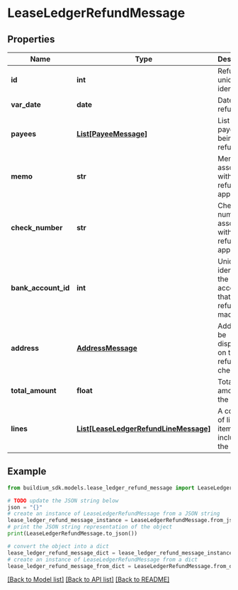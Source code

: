 # LeaseLedgerRefundMessage


## Properties

Name | Type | Description | Notes
------------ | ------------- | ------------- | -------------
**id** | **int** | Refund unique identifier. | [optional] 
**var_date** | **date** | Date of the refund. | [optional] 
**payees** | [**List[PayeeMessage]**](PayeeMessage.md) | List of payees being refunded. | [optional] 
**memo** | **str** | Memo associated with the refund, if applicable. | [optional] 
**check_number** | **str** | Check number associated with the refund, if applicable. | [optional] 
**bank_account_id** | **int** | Unique identifier of the bank account that the refund was made from. | [optional] 
**address** | [**AddressMessage**](AddressMessage.md) | Address to be displayed on the refund check. | [optional] 
**total_amount** | **float** | Total amount of the refund. | [optional] 
**lines** | [**List[LeaseLedgerRefundLineMessage]**](LeaseLedgerRefundLineMessage.md) | A collection of line items included in the refund. | [optional] 

## Example

```python
from buildium_sdk.models.lease_ledger_refund_message import LeaseLedgerRefundMessage

# TODO update the JSON string below
json = "{}"
# create an instance of LeaseLedgerRefundMessage from a JSON string
lease_ledger_refund_message_instance = LeaseLedgerRefundMessage.from_json(json)
# print the JSON string representation of the object
print(LeaseLedgerRefundMessage.to_json())

# convert the object into a dict
lease_ledger_refund_message_dict = lease_ledger_refund_message_instance.to_dict()
# create an instance of LeaseLedgerRefundMessage from a dict
lease_ledger_refund_message_from_dict = LeaseLedgerRefundMessage.from_dict(lease_ledger_refund_message_dict)
```
[[Back to Model list]](../README.md#documentation-for-models) [[Back to API list]](../README.md#documentation-for-api-endpoints) [[Back to README]](../README.md)


